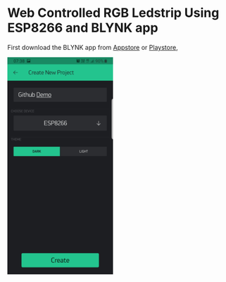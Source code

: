 # Web Controlled RGB Ledstrip Using ESP8266 and BLYNK app

First download the BLYNK app from [Appstore](https://apps.apple.com/us/app/blynk-iot-for-arduino-esp32/id808760481) or [Playstore](https://play.google.com/store/apps/details?id=cc.blynk&hl=no), 

<img src="img/1_Create_project.jpg" width="240" height="494">
